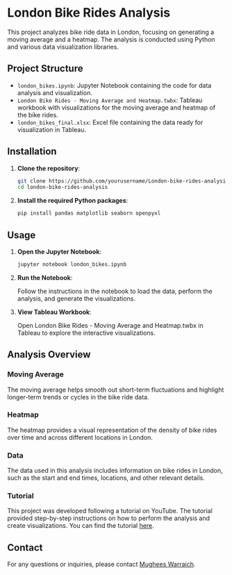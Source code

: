 # London Bike Rides Analysis

This project analyzes bike ride data in London, focusing on generating a moving average and a heatmap. The analysis is conducted using Python and various data visualization libraries.

## Project Structure

* `london_bikes.ipynb`: Jupyter Notebook containing the code for data analysis and visualization.
* `London Bike Rides - Moving Average and Heatmap.twbx`: Tableau workbook with visualizations for the moving average and heatmap of the bike rides.
* `london_bikes_final.xlsx`: Excel file containing the data ready for visualization in Tableau.



## Installation

1. **Clone the repository**:

   ```sh
   git clone https://github.com/yourusername/London-bike-rides-analysis.git
   cd london-bike-rides-analysis

2. **Install the required Python packages**:

   ```sh
   pip install pandas matplotlib seaborn openpyxl


## Usage

1. **Open the Jupyter Notebook**:

   ```sh
   jupyter notebook london_bikes.ipynb

2. **Run the Notebook**:

   Follow the instructions in the notebook to load the data, perform the analysis, and generate the visualizations.

3. **View Tableau Workbook**:

   Open London Bike Rides - Moving Average and Heatmap.twbx in Tableau to explore the interactive visualizations.


## Analysis Overview

### Moving Average

The moving average helps smooth out short-term fluctuations and highlight longer-term trends or cycles in the bike ride data.

### Heatmap

The heatmap provides a visual representation of the density of bike rides over time and across different locations in London.

### Data

The data used in this analysis includes information on bike rides in London, such as the start and end times, locations, and other relevant details.

### Tutorial

This project was developed following a tutorial on YouTube. The tutorial provided step-by-step instructions on how to perform the analysis and create visualizations. You can find the tutorial [here](https://www.youtube.com/watch?v=nl9eZl1IOKI).


## Contact

For any questions or inquiries, please contact [Mughees Warraich](mailto:Mugheeswarraich11@gmail.com).



   



